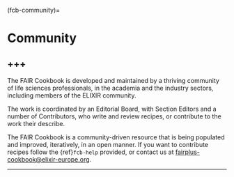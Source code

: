 (fcb-community)=
# Community
+++
---

The FAIR Cookbook is developed and maintained by a thriving community of life sciences professionals, in the academia and the industry sectors, including members of the ELIXIR community. 

The work is coordinated by an Editorial Board, with Section Editors and a number of Contributors, who write and review recipes, or contribute to the work their describe. 

The FAIR Cookbook is a community-driven resource that is being populated and improved, iteratively, in an open manner. If you want to contribute recipes follow the {ref}`fcb-help` provided, or contact us at [fairplus-cookbook@elixir-europe.org](mailto:fairplus-cookbook@elixir-europe.org).

---

